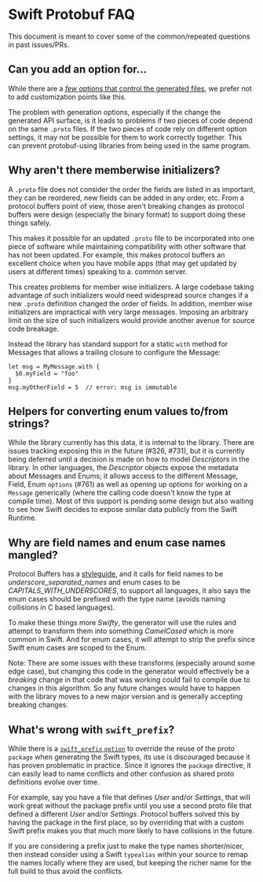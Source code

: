 # Swift Protobuf FAQ

This document is meant to cover some of the common/repeated questions in past
issues/PRs.

## Can you add an option for…

While there are a [_few_ options that control the generated
files](https://github.com/apple/swift-protobuf/blob/main/Documentation/PLUGIN.md#how-to-specify-code-generation-options),
we prefer not to add customization points like this.

The problem with generation options, especially if the change the generated API
surface, is it leads to problems if two pieces of code depend on the same
`.proto` files. If the two pieces of code rely on different option settings, it
may not be possible for them to work correctly together. This can prevent
protobuf-using libraries from being used in the same program.

##  Why aren't there memberwise initializers?

A `.proto` file does not consider the order the fields are listed in as
important, they can be reordered, new fields can be added in any order, etc.
From a protocol buffers point of view, those aren't breaking changes as protocol
buffers were design (especially the binary format) to support doing these things
safely.

This makes it possible for an updated `.proto` file to be incorporated into one
piece of software while maintaining compatibility with other software that has
not been updated. For example, this makes protocol buffers an excellent choice
when you have mobile apps (that may get updated by users at different times)
speaking to a. common server.

This creates problems for member wise initializers. A large codebase taking
advantage of such initializers would need widespread source changes if a new
`.proto` definition changed the order of fields. In addition, member wise
initializers are impractical with very large messages. Imposing an arbitrary
limit on the size of such initializers would provide another avenue for source
code breakage.

Instead the library has standard support for a static `with` method for Messages
that allows a trailing closure to configure the Message:

```
let msg = MyMessage.with {
  $0.myField = "foo"
}
msg.myOtherField = 5  // error: msg is immutable
```

## Helpers for converting enum values to/from strings?

While the library currently has this data, it is internal to the library. There
are issues tracking exposing this in the future (#326, #731), but it is
currently being deferred until a decision is made on how to model _Descriptors_
in the library. In other languages, the _Descriptor_ objects expose the metadata
about Messages and Enums; it allows access to the different Message, Field, Enum
`options` (#761) as well as opening up options for working on a `Message`
generically (where the calling code doesn't know the type at compile time). Most
of this support is pending some design but also waiting to see how Swift decides
to expose similar data publicly from the Swift Runtime.


## Why are field names and enum case names mangled?

Protocol Buffers has a [styleguide](https://developers.google.com/protocol-buffers/docs/style),
and it calls for field names to be _underscore_separated_names_ and enum cases
to be _CAPITALS_WITH_UNDERSCORES_, to support all languages, it also says the
enum cases should be prefixed with the type name (avoids naming collisions in C
based languages).

To make these things more _Swifty_, the generator will use the rules and attempt
to transform them into something _CamelCased_ which is more common in Swift. And
for enum cases, it will attempt to strip the prefix since Swift enum cases are
scoped to the Enum.

Note: There are some issues with these transforms (especially around some edge
case), but changing this code in the generator would effectively be a _breaking_
change in that code that was working could fail to compile due to changes in
this algorithm. So any future changes would have to happen with the library
moves to a new major version and is generally accepting breaking changes.

## What's wrong with `swift_prefix`?

While there is a [`swift_prefix`
`option`](https://github.com/apple/swift-protobuf/blob/main/Documentation/API.md#generated-struct-name)
to override the reuse of the proto `package` when generating the Swift types,
its use is discouraged because it has proven problematic in practice. Since it
ignores the `package` directive, it can easily lead to name conflicts and other
confusion as shared proto definitions evolve over time.

For example, say you have a file that defines _User_ and/or _Settings_, that
will work great without the package prefix until you use a second proto file
that defined a different _User_ and/or _Settings_. Protocol buffers solved this
by having the package in the first place, so by overriding that with a custom
Swift prefix makes you that much more likely to have collisions in the future.

If you are considering a prefix just to make the type names shorter/nicer, then
instead consider using a Swift `typealias` within your source to remap the names
locally where they are used, but keeping the richer name for the full build to
thus avoid the conflicts.

<!-- Swift Codable Suppor -->
